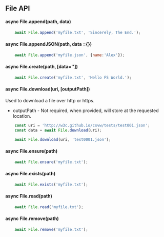 ## File API 

#### async File.append(path, data)

```js
    await File.append('myfile.txt', 'Sincerely, The End.');
```

#### async File.appendJSON(path, data ={})

```js
    await File.append('myfile.json', {name:'Alex'});
```

#### async File.create(path, [data=''])

```js
    await File.create('myfile.txt', 'Hello FS World.');
```


#### async File.download(uri, [outputPath])

Used to download a file over http or https.  

- outputPath - Not required, when provided, will store at the requested location.

```js
    const uri = 'http://w3c.github.io/csvw/tests/test001.json';
    const data = await File.download(uri);

    await File.download(uri, 'test0001.json');
```

#### async File.ensure(path)

```js
    await File.ensure('myfile.txt');
```

#### async File.exists(path)

```js
    await File.exists('myfile.txt');
```

#### async File.read(path)

```js
    await File.read('myfile.txt');
```

#### async File.remove(path)

```js
    await File.remove('myfile.txt');
```
